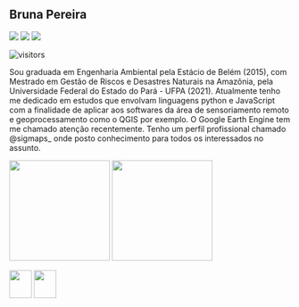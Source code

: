 <h2>Bruna Pereira</h2>

<div>
<a href ="https://www.linkedin.com/in/bruna-pereira-989395ab/"><img src="https://img.shields.io/badge/LinkedIn-0077B5?style=for-the-badge&logo=linkedin&logoColor=white"></a>
 <a href ="https://www.instagram.com/sigmaps_/"><img src="https://img.shields.io/badge/Instagram-E4405F?style=for-the-badge&logo=instagram&logoColor=white"></a>
  <a href ="mailto:csigmaps@gmail.com"><img src="https://img.shields.io/badge/Gmail-D14836?style=for-the-badge&logo=gmail&logoColor=white"></a>
 
</div>

![visitors](https://visitor-badge.laobi.icu/badge?page_id=Brularissap.earthengine-js)
 
Sou graduada em Engenharia Ambiental pela Estácio de Belém (2015), com Mestrado em Gestão de Riscos e Desastres Naturais na Amazônia, pela Universidade Federal do Estado do Pará - UFPA (2021). Atualmente tenho me dedicado em estudos que envolvam linguagens python e JavaScript com a finalidade de aplicar aos softwares da área de sensoriamento remoto e geoprocessamento como o QGIS por exemplo. O Google Earth Engine tem me chamado atenção recentemente. Tenho um perfil profissional chamado @sigmaps_ onde posto conhecimento para todos os interessados no assunto.

<div>
<img height="180em" src="https://github-readme-stats.vercel.app/api?username=Brularissap&show_icons=true&theme=default" />
<img height="180em" src="https://github-readme-stats.vercel.app/api/top-langs/?username=Brularissap&layout=compac&tlangs_count=16&theme=default"/>
 
</div>


<img src="https://cdn.jsdelivr.net/gh/devicons/devicon/icons/python/python-original.svg"
     width="40" 
     height="50" />
<img src="https://cdn.jsdelivr.net/gh/devicons/devicon/icons/javascript/javascript-original.svg"
     width="40" 
     height="50" />
          
          




